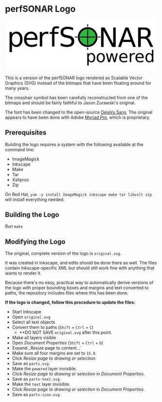 # perfSONAR Logo

![perfSONAR Logo](perfsonar-powered-path.svg)

This is a version of the perfSONAR logo rendered as Scalable Vector
Graphics (SVG) instead of the bitmaps that have been floating around
for many years.

The crosshair symbol has been carefully reconstructed from one of the
bitmaps and should be fairly faithful to Jason Zurawski's original.

The font has been changed to the open-source
[DejaVu Sans](https://dejavu-fonts.github.io).  The original appears
to have been done with Adobe [Myriad Pro](https://fonts.adobe.com/fonts/myriad),
which is proprietary.



## Prerequisites

Building the logo requires a system with the following available at
the command line:

 * ImageMagick
 * Inkscape
 * Make
 * Tar
 * Xsltproc
 * Zip

On Red Hat, `yum -y install ImageMagick inkscape make tar libxslt zip` will
install everything needed.


## Building the Logo

Run `make` 


## Modifying the Logo

The original, complete version of the logo is `original.svg`.

It was created in Inkscape, and edits should be done there as well.
The files contain Inkscape-specific XML but should still work fine
with anything that wants to render it.

Because there's no easy, practical way to automatically derive
versions of the logo with proper bounding boxes and margins and text
converted to paths, the repository includes files where this has been
done.

**If the logo is changed, follow this procedure to update the files:**

 * Start Inkscape
 * Open `original.svg`
 * Select all text objects
 * Convert them to paths (`Shift` + `Ctrl` + `C`)
    * **DO NOT SAVE `original.svg` after this point.
 * Make all layers visible
 * Open _Document Properties_ (`Shift` + `Ctrl` + `D`)
 * Expand _Resize page to content...`
 * Make sure all four margins are set to `15.0`.
 * Click _Resize page to drawing or selection_.
 * Save as `parts.svg`.
 * Make the `powered` layer invisible.
 * Click _Resize page to drawing or selection_ in _Document Properties_.
 * Save as `parts-text.svg`.
 * Make the `text` layer invisible.
 * Click _Resize page to drawing or selection_ in _Document Properties_.
 * Save as `parts-icon.svg`.
